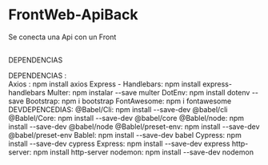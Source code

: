 # FrontWeb-ApiBack
 Se conecta una Api con un Front

##
DEPENDENCIAS

DEPENDENCIAS : 	
	Axios : npm install axios
	Express - Handlebars: npm install express-handlebars
	Multer: npm instalar --save multer
	DotEnv: npm install dotenv --save
	Bootstrap: npm i bootstrap
	FontAwesome: npm i fontawesome
DEVDEPENCEDIAS: 
	@Babel/Cli: npm install --save-dev @babel/cli
	@Bablel/Core: npm install --save-dev @babel/core
	@Bablel/node: npm install --save-dev @babel/node
	@Bablel/preset-env: npm install --save-dev @babel/preset-env
	Bablel: npm install --save-dev babel
	Cypress: npm install --save-dev cypress	
	Express: npm install --save-dev express
	http-server: npm install http-server
	nodemon: npm install --save-dev nodemon